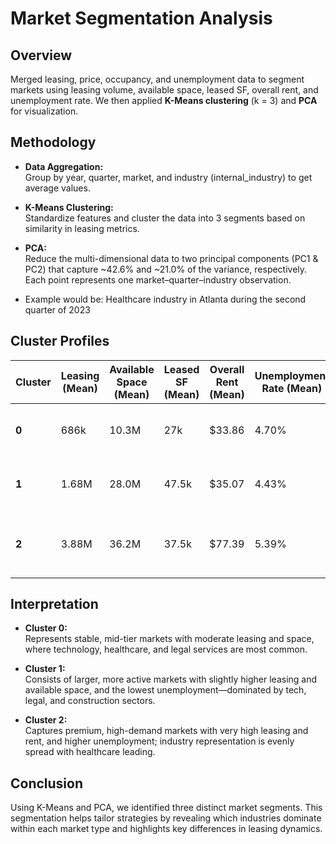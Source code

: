 # Market Segmentation Analysis

## Overview
Merged leasing, price, occupancy, and unemployment data to segment markets using leasing volume, available space, leased SF, overall rent, and unemployment rate. We then applied **K-Means clustering** (k = 3) and **PCA** for visualization.

## Methodology
- **Data Aggregation:**  
  Group by year, quarter, market, and industry (internal_industry) to get average values.

- **K-Means Clustering:**  
  Standardize features and cluster the data into 3 segments based on similarity in leasing metrics.

- **PCA:**  
  Reduce the multi-dimensional data to two principal components (PC1 & PC2) that capture ~42.6% and ~21.0% of the variance, respectively. Each point represents one market–quarter–industry observation.
- Example would be: Healthcare industry in Atlanta during the second quarter of 2023

## Cluster Profiles
| **Cluster** | **Leasing (Mean)** | **Available Space (Mean)** | **Leased SF (Mean)** | **Overall Rent (Mean)** | **Unemployment Rate (Mean)** | **Top Industries**                                           |
|-------------|--------------------|----------------------------|----------------------|-------------------------|------------------------------|-------------------------------------------------------------|
| **0**       | 686k               | 10.3M                      | 27k                  | \$33.86                 | 4.70%                        | Tech (315); Healthcare (273); Legal (265)                   |
| **1**       | 1.68M              | 28.0M                      | 47.5k                | \$35.07                 | 4.43%                        | Tech (154); Legal (136); Construction (112)                 |
| **2**       | 3.88M              | 36.2M                      | 37.5k                | \$77.39                 | 5.39%                        | No dominant industry; evenly distributed (~28 each)       |

## Interpretation
- **Cluster 0:**  
  Represents stable, mid-tier markets with moderate leasing and space, where technology, healthcare, and legal services are most common.
  
- **Cluster 1:**  
  Consists of larger, more active markets with slightly higher leasing and available space, and the lowest unemployment—dominated by tech, legal, and construction sectors.
  
- **Cluster 2:**  
  Captures premium, high-demand markets with very high leasing and rent, and higher unemployment; industry representation is evenly spread with healthcare leading.

## Conclusion
Using K-Means and PCA, we identified three distinct market segments. This segmentation helps tailor strategies by revealing which industries dominate within each market type and highlights key differences in leasing dynamics.
